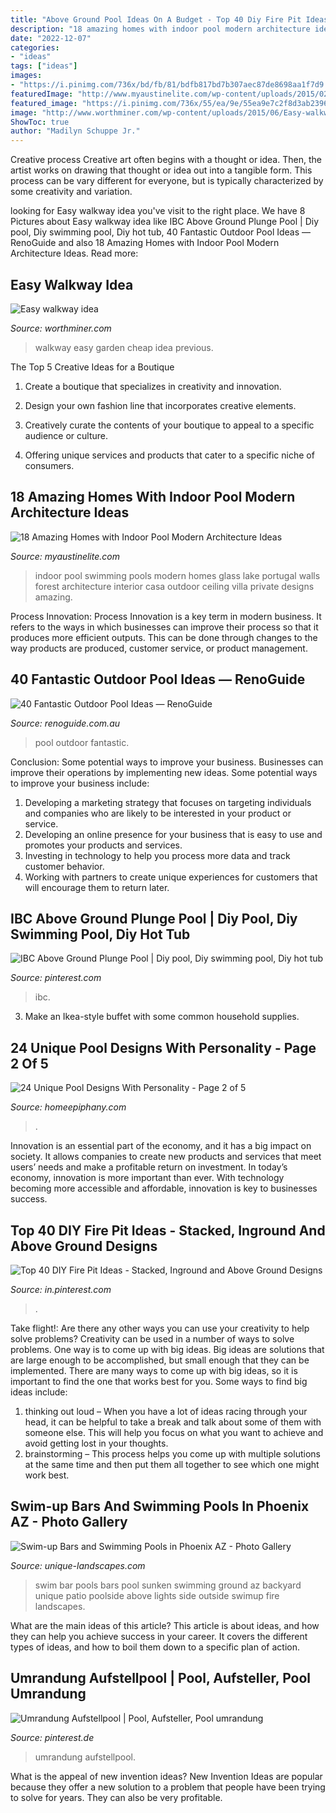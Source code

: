 ```yaml
---
title: "Above Ground Pool Ideas On A Budget - Top 40 Diy Fire Pit Ideas"
description: "18 amazing homes with indoor pool modern architecture ideas"
date: "2022-12-07"
categories:
- "ideas"
tags: ["ideas"]
images:
- "https://i.pinimg.com/736x/bd/fb/81/bdfb817bd7b307aec87de8698aa1f7d9.jpg"
featuredImage: "http://www.myaustinelite.com/wp-content/uploads/2015/02/homes-with-indoor-pools-outlooking-the-forest.jpg"
featured_image: "https://i.pinimg.com/736x/55/ea/9e/55ea9e7c2f8d3ab239600238526e31d6.jpg"
image: "http://www.worthminer.com/wp-content/uploads/2015/06/Easy-walkway-idea-10.jpg"
ShowToc: true
author: "Madilyn Schuppe Jr."
---
```



Creative process
Creative art often begins with a thought or idea. Then, the artist works on drawing that thought or idea out into a tangible form. This process can be vary different for everyone, but is typically characterized by some creativity and variation.

	

		
looking for Easy walkway idea you've visit to the right place. We have 8 Pictures about Easy walkway idea like IBC Above Ground Plunge Pool | Diy pool, Diy swimming pool, Diy hot tub, 40 Fantastic Outdoor Pool Ideas — RenoGuide and also 18 Amazing Homes with Indoor Pool Modern Architecture Ideas. Read more:
		
    
## Easy Walkway Idea

<img loading=lazy src="http://www.worthminer.com/wp-content/uploads/2015/06/Easy-walkway-idea-10.jpg" onerror="this.onerror=null;this.src='https://tse2.mm.bing.net/th?id=OIP.7ZKZFrwFqsIRN80ZK_ks6QHaKo&amp;pid=15.1';" alt="Easy walkway idea">

_Source: worthminer.com_

>walkway easy garden cheap idea previous. 

	

The Top 5 Creative Ideas for a Boutique
1. Create a boutique that specializes in creativity and innovation.
2. Design your own fashion line that incorporates creative elements.

3. Creatively curate the contents of your boutique to appeal to a specific audience or culture.

4. Offering unique services and products that cater to a specific niche of consumers.


    
## 18 Amazing Homes With Indoor Pool Modern Architecture Ideas

<img loading=lazy src="http://www.myaustinelite.com/wp-content/uploads/2015/02/homes-with-indoor-pools-outlooking-the-forest.jpg" onerror="this.onerror=null;this.src='https://tse2.mm.bing.net/th?id=OIP.bTip0L8b1wJCmUO6Y-4f7QHaE8&amp;pid=15.1';" alt="18 Amazing Homes with Indoor Pool Modern Architecture Ideas">

_Source: myaustinelite.com_

>indoor pool swimming pools modern homes glass lake portugal walls forest architecture interior casa outdoor ceiling villa private designs amazing. 

	

Process Innovation:
Process Innovation is a key term in modern business. It refers to the ways in which businesses can improve their process so that it produces more efficient outputs. This can be done through changes to the way products are produced, customer service, or product management.

    
## 40 Fantastic Outdoor Pool Ideas — RenoGuide

<img loading=lazy src="http://static1.squarespace.com/static/55bebb51e4b036c52ebe8c45/55f12bcee4b0c65e2113c4d0/561b41fae4b06a43988749c7/1461738224504/?format=1000w" onerror="this.onerror=null;this.src='https://tse4.mm.bing.net/th?id=OIP.ZNbvH9U-XW_f3eUN0HsuNwHaE6&amp;pid=15.1';" alt="40 Fantastic Outdoor Pool Ideas — RenoGuide">

_Source: renoguide.com.au_

>pool outdoor fantastic. 

	

Conclusion: Some potential ways to improve your business.
Businesses can improve their operations by implementing new ideas. Some potential ways to improve your business include:
1. Developing a marketing strategy that focuses on targeting individuals and companies who are likely to be interested in your product or service.
2. Developing an online presence for your business that is easy to use and promotes your products and services.
3. Investing in technology to help you process more data and track customer behavior.
4. Working with partners to create unique experiences for customers that will encourage them to return later.

    
## IBC Above Ground Plunge Pool | Diy Pool, Diy Swimming Pool, Diy Hot Tub

<img loading=lazy src="https://i.pinimg.com/736x/55/ea/9e/55ea9e7c2f8d3ab239600238526e31d6.jpg" onerror="this.onerror=null;this.src='https://tse1.mm.bing.net/th?id=OIP.LkYVlXeGqmNS-6WsARMKkwHaHa&amp;pid=15.1';" alt="IBC Above Ground Plunge Pool | Diy pool, Diy swimming pool, Diy hot tub">

_Source: pinterest.com_

>ibc. 

	

3. Make an Ikea-style buffet with some common household supplies.

    
## 24 Unique Pool Designs With Personality - Page 2 Of 5

<img loading=lazy src="https://homeepiphany.com/wp-content/uploads/2015/06/24-Unique-Pool-Designs-With-Personality-7.jpg" onerror="this.onerror=null;this.src='https://tse3.mm.bing.net/th?id=OIP.3Hb_t81pHjtiq2bwQy_E3QHaE7&amp;pid=15.1';" alt="24 Unique Pool Designs With Personality - Page 2 of 5">

_Source: homeepiphany.com_

>. 

	

Innovation is an essential part of the economy, and it has a big impact on society. It allows companies to create new products and services that meet users’ needs and make a profitable return on investment. In today’s economy, innovation is more important than ever. With technology becoming more accessible and affordable, innovation is key to businesses success.

    
## Top 40 DIY Fire Pit Ideas - Stacked, Inground And Above Ground Designs

<img loading=lazy src="https://i.pinimg.com/736x/e9/a1/ca/e9a1ca08822a4cd7f4592bb6ddcd4ef0.jpg" onerror="this.onerror=null;this.src='https://tse3.mm.bing.net/th?id=OIP.fXy83RwfW0j53NyWfVyCoQHaJ3&amp;pid=15.1';" alt="Top 40 DIY Fire Pit Ideas - Stacked, Inground and Above Ground Designs">

_Source: in.pinterest.com_

>. 

	

Take flight!: Are there any other ways you can use your creativity to help solve problems?
Creativity can be used in a number of ways to solve problems. One way is to come up with big ideas. Big ideas are solutions that are large enough to be accomplished, but small enough that they can be implemented. There are many ways to come up with big ideas, so it is important to find the one that works best for you. Some ways to find big ideas include: 
1) thinking out loud – When you have a lot of ideas racing through your head, it can be helpful to take a break and talk about some of them with someone else. This will help you focus on what you want to achieve and avoid getting lost in your thoughts. 
2) brainstorming – This process helps you come up with multiple solutions at the same time and then put them all together to see which one might work best.

    
## Swim-up Bars And Swimming Pools In Phoenix AZ - Photo Gallery

<img loading=lazy src="http://www.unique-landscapes.com/gallery/photos/large/swim_up_bars/swimup-pool-bar-23.jpg" onerror="this.onerror=null;this.src='https://tse3.mm.bing.net/th?id=OIP.x86Yj9sQiIpfEfqNf3k4HgHaE8&amp;pid=15.1';" alt="Swim-up Bars and Swimming Pools in Phoenix AZ - Photo Gallery">

_Source: unique-landscapes.com_

>swim bar pools bars pool sunken swimming ground az backyard unique patio poolside above lights side outside swimup fire landscapes. 

	

What are the main ideas of this article?
This article is about ideas, and how they can help you achieve success in your career. It covers the different types of ideas, and how to boil them down to a specific plan of action.

    
## Umrandung Aufstellpool | Pool, Aufsteller, Pool Umrandung

<img loading=lazy src="https://i.pinimg.com/736x/bd/fb/81/bdfb817bd7b307aec87de8698aa1f7d9.jpg" onerror="this.onerror=null;this.src='https://tse4.mm.bing.net/th?id=OIP.S3ZxP87xgiBOvprlP8d_ewHaFj&amp;pid=15.1';" alt="Umrandung Aufstellpool | Pool, Aufsteller, Pool umrandung">

_Source: pinterest.de_

>umrandung aufstellpool. 

	

What is the appeal of new invention ideas?
New Invention Ideas are popular because they offer a new solution to a problem that people have been trying to solve for years. They can also be very profitable.

